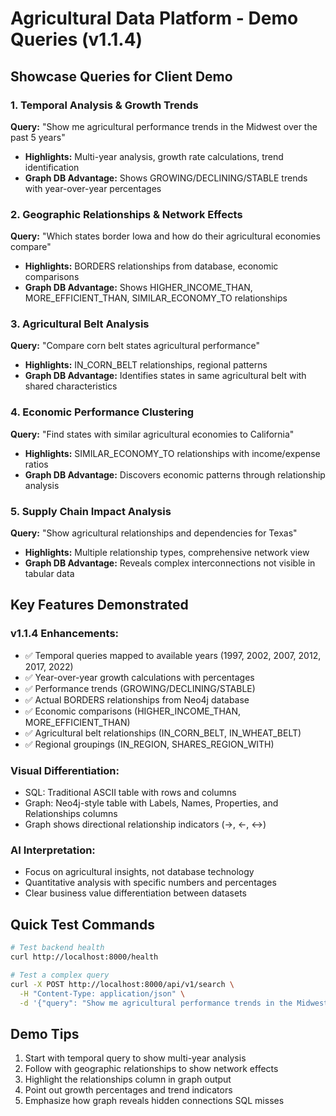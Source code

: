 # Agricultural Data Platform - Demo Queries (v1.1.4)

## Showcase Queries for Client Demo

### 1. Temporal Analysis & Growth Trends
**Query:** "Show me agricultural performance trends in the Midwest over the past 5 years"
- **Highlights:** Multi-year analysis, growth rate calculations, trend identification
- **Graph DB Advantage:** Shows GROWING/DECLINING/STABLE trends with year-over-year percentages

### 2. Geographic Relationships & Network Effects
**Query:** "Which states border Iowa and how do their agricultural economies compare"
- **Highlights:** BORDERS relationships from database, economic comparisons
- **Graph DB Advantage:** Shows HIGHER_INCOME_THAN, MORE_EFFICIENT_THAN, SIMILAR_ECONOMY_TO relationships

### 3. Agricultural Belt Analysis
**Query:** "Compare corn belt states agricultural performance"
- **Highlights:** IN_CORN_BELT relationships, regional patterns
- **Graph DB Advantage:** Identifies states in same agricultural belt with shared characteristics

### 4. Economic Performance Clustering
**Query:** "Find states with similar agricultural economies to California"
- **Highlights:** SIMILAR_ECONOMY_TO relationships with income/expense ratios
- **Graph DB Advantage:** Discovers economic patterns through relationship analysis

### 5. Supply Chain Impact Analysis
**Query:** "Show agricultural relationships and dependencies for Texas"
- **Highlights:** Multiple relationship types, comprehensive network view
- **Graph DB Advantage:** Reveals complex interconnections not visible in tabular data

## Key Features Demonstrated

### v1.1.4 Enhancements:
- ✅ Temporal queries mapped to available years (1997, 2002, 2007, 2012, 2017, 2022)
- ✅ Year-over-year growth calculations with percentages
- ✅ Performance trends (GROWING/DECLINING/STABLE)
- ✅ Actual BORDERS relationships from Neo4j database
- ✅ Economic comparisons (HIGHER_INCOME_THAN, MORE_EFFICIENT_THAN)
- ✅ Agricultural belt relationships (IN_CORN_BELT, IN_WHEAT_BELT)
- ✅ Regional groupings (IN_REGION, SHARES_REGION_WITH)

### Visual Differentiation:
- SQL: Traditional ASCII table with rows and columns
- Graph: Neo4j-style table with Labels, Names, Properties, and Relationships columns
- Graph shows directional relationship indicators (→, ←, ↔)

### AI Interpretation:
- Focus on agricultural insights, not database technology
- Quantitative analysis with specific numbers and percentages
- Clear business value differentiation between datasets

## Quick Test Commands

```bash
# Test backend health
curl http://localhost:8000/health

# Test a complex query
curl -X POST http://localhost:8000/api/v1/search \
  -H "Content-Type: application/json" \
  -d '{"query": "Show me agricultural performance trends in the Midwest over the past 5 years"}'
```

## Demo Tips
1. Start with temporal query to show multi-year analysis
2. Follow with geographic relationships to show network effects
3. Highlight the relationships column in graph output
4. Point out growth percentages and trend indicators
5. Emphasize how graph reveals hidden connections SQL misses